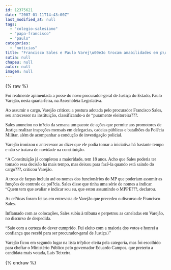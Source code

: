 ```yaml
---
id: 12375621
date: "2007-01-11T14:43:00Z"
last_modified_at: null
tags:
  - "colegio-salesiano"
  - "papa-francisco"
  - "paulo"
categories:
  - "noticias"
title: "Francisco Sales e Paulo Varej\u00e3o trocam amabilidades em p\u00fablico"
sutia: null
chapeu: null
autor: null
imagem: null
---
```

{% raw %}
<p><P><FONT face=Verdana>Foi realmente apimentada a posse do novo procurador-geral de Justiça do Estado, Paulo Varejão, nesta quarta-feira, na Assembléia Legislativa.</FONT></P></p>
<p><P><FONT face=Verdana>Ao assumir o cargo, Varejão criticou a postura adotada pelo procurador Francisco Sales, seu antecessor na instituição, classificando-a de “puramente eleitoreira???.</FONT></P></p>
<p><P><FONT face=Verdana>Sales anunciou no in?cio da semana um pacote de ações que permite aos promotores de Justiça realizar inspeções mensais em delegacias, cadeias públicas e batalhões da Pol?cia Militar, além de acompanhar a condução de investigação policial. </FONT></P></p>
<p><P><FONT face=Verdana>Varejão ironizou o antecessor ao dizer que ele podia tomar a iniciativa há bastante tempo e não se tratava de novidade na constituição.</FONT></P></p>
<p><P><FONT face=Verdana>“A Constituição já completou a maioridade, tem 18 anos. Acho que Sales poderia ter tomado essa decisão há mais tempo, mas deixou para fazê-la quando está saindo do cargo???, criticou Varejão.</FONT></P></p>
<p><P><FONT face=Verdana>A troca de farpas incluiu até os nomes dos funcionários do MP que poderiam assumir as funções de controle da pol?cia. Sales disse que tinha uma série de nomes a indicar. “Quem tem que avaliar e indicar sou eu, que estou assumindo o MPPE???, declarou.</FONT></P></p>
<p><P><FONT face=Verdana>As cr?ticas foram feitas em entrevista de Varejão que precedeu o discurso de Francisco Sales.</FONT></P></p>
<p><P><FONT face=Verdana>Inflamado com as colocações, Sales subiu à tribuna e perpetrou as caneladas em Varejão, no discurso de despedida. </FONT></P></p>
<p><P><FONT face=Verdana>“Saio com a certeza do dever cumprido. Fui eleito com a maioria dos votos e honrei a confiança que recebi para ser procurador-geral de Justiça.\" </FONT></P></p>
<p><P><FONT face=Verdana>Varejão ficou em segundo lugar na lista tr?plice eleita pela categoria, mas foi escolhido para chefiar o Ministério Público pelo governador Eduardo Campos, que preteriu a candidata mais votada, Lais Teixeira.</FONT> </P> </p>
{% endraw %}